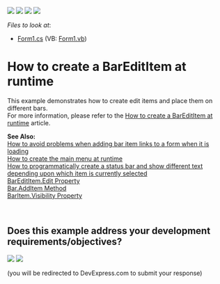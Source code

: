 <!-- default badges list -->
![](https://img.shields.io/endpoint?url=https://codecentral.devexpress.com/api/v1/VersionRange/128616319/10.1.6%2B)
[![](https://img.shields.io/badge/Open_in_DevExpress_Support_Center-FF7200?style=flat-square&logo=DevExpress&logoColor=white)](https://supportcenter.devexpress.com/ticket/details/E708)
[![](https://img.shields.io/badge/📖_How_to_use_DevExpress_Examples-e9f6fc?style=flat-square)](https://docs.devexpress.com/GeneralInformation/403183)
[![](https://img.shields.io/badge/💬_Leave_Feedback-feecdd?style=flat-square)](#does-this-example-address-your-development-requirementsobjectives)
<!-- default badges end -->
<!-- default file list -->
*Files to look at*:

* [Form1.cs](./CS/Form1.cs) (VB: [Form1.vb](./VB/Form1.vb))
<!-- default file list end -->
# How to create a BarEditItem at runtime


<p>This example demonstrates how to create edit items and place them on different bars.<br />
For more information, please refer to the <a href="https://www.devexpress.com/Support/Center/p/A2924">How to create a BarEditItem at runtime</a> article.</p><p><strong>See Also:</strong><br />
<a href="https://www.devexpress.com/Support/Center/p/A496">How to avoid problems when adding bar item links to a form when it is loading</a><br />
<a href="https://www.devexpress.com/Support/Center/p/A2867">How to create the main menu at runtime</a><br />
<a href="https://www.devexpress.com/Support/Center/p/A2881">How to programmatically create a status bar and show different text depending upon which item is currently selected</a><br />
<a href="http://documentation.devexpress.com/#WindowsForms/DevExpressXtraBarsBarEditItem_Edittopic">BarEditItem.Edit Property</a><br />
<a href="http://documentation.devexpress.com/#WindowsForms/DevExpressXtraBarsBar_AddItemtopic">Bar.AddItem Method</a><br />
<a href="http://documentation.devexpress.com/#WindowsForms/DevExpressXtraBarsBarItem_Visibilitytopic">BarItem.Visibility Property</a></p>

<br/>


<!-- feedback -->
## Does this example address your development requirements/objectives?

[<img src="https://www.devexpress.com/support/examples/i/yes-button.svg"/>](https://www.devexpress.com/support/examples/survey.xml?utm_source=github&utm_campaign=winforms-bars-create-baredititem&~~~was_helpful=yes) [<img src="https://www.devexpress.com/support/examples/i/no-button.svg"/>](https://www.devexpress.com/support/examples/survey.xml?utm_source=github&utm_campaign=winforms-bars-create-baredititem&~~~was_helpful=no)

(you will be redirected to DevExpress.com to submit your response)
<!-- feedback end -->
